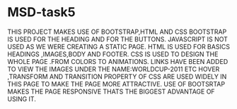 # MSD-task5
THIS PROJECT MAKES USE OF BOOTSTRAP,HTML AND CSS
BOOTSTRAP IS USED FOR THE HEADING AND FOR THE BUTTONS.
JAVASCRIPT IS NOT USED AS WE WERE CREATING A STATIC PAGE.
HTML IS USED FOR BASICS HEADINGS ,IMAGES,BODY AND FOOTER.
CSS IS USED TO DESIGN THE WHOLE PAGE .FROM COLORS TO ANIMATIONS.
LINKS HAVE BEEN ADDED TO VIEW THE IMAGES UNDER THE NAME:WORLDCUP-2011 ETC
HOVER ,TRANSFORM AND TRANSITION PROPERTY OF CSS ARE USED WIDELY IN THIS PAGE TO MAKE THE PAGE MORE ATTRACTIVE.
USE OF BOOTSRTAP MAKES THE PAGE RESPONSIVE THATS THE BIGGEST ADVANTAGE OF USING IT.
